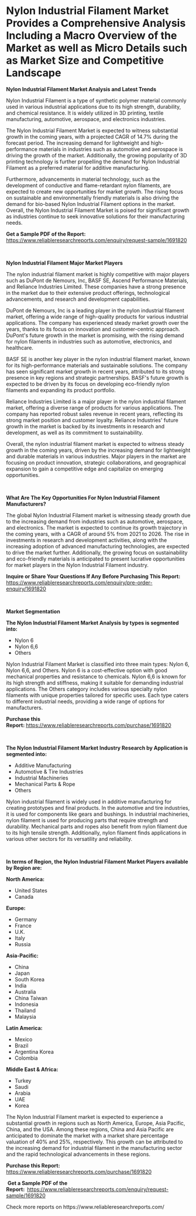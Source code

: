 <p><h1>Nylon Industrial Filament Market Provides a Comprehensive Analysis Including a Macro Overview of the Market as well as Micro Details such as Market Size and Competitive Landscape</h1></p><p><strong>Nylon Industrial Filament Market Analysis and Latest Trends</strong></p>
<p><p>Nylon Industrial Filament is a type of synthetic polymer material commonly used in various industrial applications due to its high strength, durability, and chemical resistance. It is widely utilized in 3D printing, textile manufacturing, automotive, aerospace, and electronics industries.</p><p>The Nylon Industrial Filament Market is expected to witness substantial growth in the coming years, with a projected CAGR of 14.7% during the forecast period. The increasing demand for lightweight and high-performance materials in industries such as automotive and aerospace is driving the growth of the market. Additionally, the growing popularity of 3D printing technology is further propelling the demand for Nylon Industrial Filament as a preferred material for additive manufacturing.</p><p>Furthermore, advancements in material technology, such as the development of conductive and flame-retardant nylon filaments, are expected to create new opportunities for market growth. The rising focus on sustainable and environmentally friendly materials is also driving the demand for bio-based Nylon Industrial Filament options in the market. Overall, the Nylon Industrial Filament Market is poised for significant growth as industries continue to seek innovative solutions for their manufacturing needs.</p></p>
<p><strong>Get a Sample PDF of the Report:&nbsp;</strong> <a href="https://www.reliableresearchreports.com/enquiry/request-sample/1691820">https://www.reliableresearchreports.com/enquiry/request-sample/1691820</a></p>
<p>&nbsp;</p>
<p><strong>Nylon Industrial Filament Major Market Players</strong></p>
<p><p>The nylon industrial filament market is highly competitive with major players such as DuPont de Nemours, Inc, BASF SE, Ascend Performance Materials, and Reliance Industries Limited. These companies have a strong presence in the market due to their extensive product offerings, technological advancements, and research and development capabilities.</p><p>DuPont de Nemours, Inc is a leading player in the nylon industrial filament market, offering a wide range of high-quality products for various industrial applications. The company has experienced steady market growth over the years, thanks to its focus on innovation and customer-centric approach. DuPont's future growth in the market is promising, with the rising demand for nylon filaments in industries such as automotive, electronics, and healthcare.</p><p>BASF SE is another key player in the nylon industrial filament market, known for its high-performance materials and sustainable solutions. The company has seen significant market growth in recent years, attributed to its strong presence in key regions and strategic partnerships. BASF's future growth is expected to be driven by its focus on developing eco-friendly nylon filaments and expanding its product portfolio.</p><p>Reliance Industries Limited is a major player in the nylon industrial filament market, offering a diverse range of products for various applications. The company has reported robust sales revenue in recent years, reflecting its strong market position and customer loyalty. Reliance Industries' future growth in the market is backed by its investments in research and development, as well as its commitment to sustainability.</p><p>Overall, the nylon industrial filament market is expected to witness steady growth in the coming years, driven by the increasing demand for lightweight and durable materials in various industries. Major players in the market are focusing on product innovation, strategic collaborations, and geographical expansion to gain a competitive edge and capitalize on emerging opportunities.</p></p>
<p>&nbsp;</p>
<p><strong>What Are The Key Opportunities For Nylon Industrial Filament Manufacturers?</strong></p>
<p><p>The global Nylon Industrial Filament market is witnessing steady growth due to the increasing demand from industries such as automotive, aerospace, and electronics. The market is expected to continue its growth trajectory in the coming years, with a CAGR of around 5% from 2021 to 2026. The rise in investments in research and development activities, along with the increasing adoption of advanced manufacturing technologies, are expected to drive the market further. Additionally, the growing focus on sustainability and eco-friendly materials is anticipated to present lucrative opportunities for market players in the Nylon Industrial Filament industry.</p></p>
<p><strong>Inquire or Share Your Questions If Any Before Purchasing This Report:</strong> <a href="https://www.reliableresearchreports.com/enquiry/pre-order-enquiry/1691820">https://www.reliableresearchreports.com/enquiry/pre-order-enquiry/1691820</a></p>
<p>&nbsp;</p>
<p><strong>Market Segmentation</strong></p>
<p><strong>The Nylon Industrial Filament Market Analysis by types is segmented into:</strong></p>
<p><ul><li>Nylon 6</li><li>Nylon 6,6</li><li>Others</li></ul></p>
<p><p>Nylon Industrial Filament Market is classified into three main types: Nylon 6, Nylon 6,6, and Others. Nylon 6 is a cost-effective option with good mechanical properties and resistance to chemicals. Nylon 6,6 is known for its high strength and stiffness, making it suitable for demanding industrial applications. The Others category includes various specialty nylon filaments with unique properties tailored for specific uses. Each type caters to different industrial needs, providing a wide range of options for manufacturers.</p></p>
<p><strong>Purchase this Report:&nbsp;</strong><a href="https://www.reliableresearchreports.com/purchase/1691820">https://www.reliableresearchreports.com/purchase/1691820</a></p>
<p>&nbsp;</p>
<p><strong>The Nylon Industrial Filament Market Industry Research by Application is segmented into:</strong></p>
<p><ul><li>Additive Manufacturing</li><li>Automotive & Tire Industries</li><li>Industrial Machineries</li><li>Mechanical Parts & Rope</li><li>Others</li></ul></p>
<p><p>Nylon industrial filament is widely used in additive manufacturing for creating prototypes and final products. In the automotive and tire industries, it is used for components like gears and bushings. In industrial machineries, nylon filament is used for producing parts that require strength and durability. Mechanical parts and ropes also benefit from nylon filament due to its high tensile strength. Additionally, nylon filament finds applications in various other sectors for its versatility and reliability.</p></p>
<p>&nbsp;</p>
<p><strong>In terms of Region, the Nylon Industrial Filament Market Players available by Region are:</strong></p>
<p>
    <p> <strong> North America: </strong>
        <ul>
            <li>United States</li>
            <li>Canada</li>
        </ul>
        </p> 
    <p> <strong> Europe: </strong>
        <ul>
            <li>Germany</li>
            <li>France</li>
            <li>U.K.</li>
            <li>Italy</li>
            <li>Russia</li>
        </ul>
        </p> 
    <p> <strong> Asia-Pacific: </strong>
        <ul>
            <li>China</li>
            <li>Japan</li>
            <li>South Korea</li>
            <li>India</li>
            <li>Australia</li>
            <li>China Taiwan</li>
            <li>Indonesia</li>
            <li>Thailand</li>
            <li>Malaysia</li>
        </ul>
        </p> 
    <p> <strong> Latin America: </strong>
        <ul>
            <li>Mexico</li>
            <li>Brazil</li>
            <li>Argentina Korea</li>
            <li>Colombia</li>
        </ul>
        </p> 
    <p> <strong> Middle East & Africa: </strong>
        <ul>
            <li>Turkey</li>
            <li>Saudi</li>
            <li>Arabia</li>
            <li>UAE</li>
            <li>Korea</li>
        </ul>
    </p>
    </p>
<p><p>The Nylon Industrial Filament market is expected to experience a substantial growth in regions such as North America, Europe, Asia Pacific, China, and the USA. Among these regions, China and Asia Pacific are anticipated to dominate the market with a market share percentage valuation of 40% and 25%, respectively. This growth can be attributed to the increasing demand for industrial filament in the manufacturing sector and the rapid technological advancements in these regions.</p></p>
<p><strong>Purchase this Report: </strong><a href="https://www.reliableresearchreports.com/purchase/1691820">https://www.reliableresearchreports.com/purchase/1691820</a></p>
<p>&nbsp;<strong>Get a Sample PDF of the Report:&nbsp;&nbsp;</strong><a href="https://www.reliableresearchreports.com/enquiry/request-sample/1691820">https://www.reliableresearchreports.com/enquiry/request-sample/1691820</a></p>
<p><strong></strong></p>
<p>Check more reports on https://www.reliableresearchreports.com/</p>